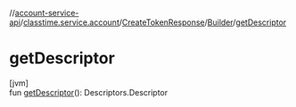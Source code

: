 //[account-service-api](../../../../index.md)/[classtime.service.account](../../index.md)/[CreateTokenResponse](../index.md)/[Builder](index.md)/[getDescriptor](get-descriptor.md)

# getDescriptor

[jvm]\
fun [getDescriptor](get-descriptor.md)(): Descriptors.Descriptor
